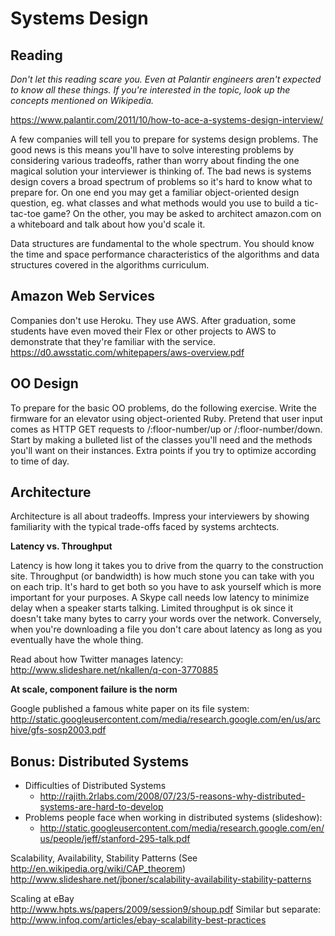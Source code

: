 # Systems Design

## Reading
*Don't let this reading scare you. Even at Palantir engineers aren't expected
to know all these things. If you're interested in the topic, look up
the concepts mentioned on Wikipedia.*

https://www.palantir.com/2011/10/how-to-ace-a-systems-design-interview/

A few companies will tell you to prepare for systems design problems.
The good news is this means you'll have to solve interesting problems by
considering various tradeoffs, rather than worry about finding the one
magical solution your interviewer is thinking of. The bad news is
systems design covers a broad spectrum of problems so it's hard to know
what to prepare for. On one end you may get a familiar object-oriented
design question, eg. what classes and what methods would you use to
build a tic-tac-toe game? On the other, you may be asked to architect
amazon.com on a whiteboard and talk about how you'd scale it.

Data structures are fundamental to the whole spectrum. You should know
the time and space performance characteristics of the algorithms and
data structures covered in the algorithms curriculum.

## Amazon Web Services

Companies don't use Heroku. They use AWS.  After graduation, some students have even moved their Flex or other projects to AWS to demonstrate that they're familiar with the service.   
https://d0.awsstatic.com/whitepapers/aws-overview.pdf



## OO Design

To prepare for the basic OO problems, do the following exercise. Write
the firmware for an elevator using object-oriented Ruby. Pretend that
user input comes as HTTP GET requests to /:floor-number/up or
/:floor-number/down. Start by making a bulleted list of the classes
you'll need and the methods you'll want on their instances. Extra points
if you try to optimize according to time of day.

## Architecture

Architecture is all about tradeoffs. Impress your interviewers by
showing familiarity with the typical trade-offs faced by systems
archtects.

**Latency vs. Throughput**

Latency is how long it takes you to drive from the quarry to the
construction site. Throughput (or bandwidth) is how much stone you can
take with you on each trip. It's hard to get both so you have to ask
yourself which is more important for your purposes. A Skype call needs
low latency to minimize delay when a speaker starts talking. Limited
throughput is ok since it doesn't take many bytes to carry your words
over the network. Conversely, when you're downloading a file you don't
care about latency as long as you eventually have the whole thing.

Read about how Twitter manages latency:
http://www.slideshare.net/nkallen/q-con-3770885

**At scale, component failure is the norm**

Google published a famous white paper on its file system:
http://static.googleusercontent.com/media/research.google.com/en/us/archive/gfs-sosp2003.pdf


## Bonus: Distributed Systems
* Difficulties of Distributed Systems
  * http://rajith.2rlabs.com/2008/07/23/5-reasons-why-distributed-systems-are-hard-to-develop
* Problems people face when working in distributed systems (slideshow):
  * http://static.googleusercontent.com/media/research.google.com/en/us/people/jeff/stanford-295-talk.pdf


Scalability, Availability, Stability Patterns (See
http://en.wikipedia.org/wiki/CAP_theorem)
http://www.slideshare.net/jboner/scalability-availability-stability-patterns

Scaling at eBay    
http://www.hpts.ws/papers/2009/session9/shoup.pdf
Similar but separate:
http://www.infoq.com/articles/ebay-scalability-best-practices
